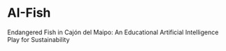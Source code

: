 # AI-Fish
Endangered Fish in Cajón del Maipo: An Educational Artificial Intelligence Play for Sustainability
